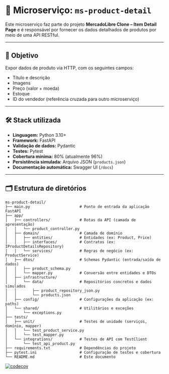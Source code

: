 # 🧩 Microserviço: `ms-product-detail`

Este microserviço faz parte do projeto **MercadoLibre Clone – Item Detail Page** e é responsável por fornecer os dados detalhados de produtos por meio de uma API RESTful.

---

## 🎯 Objetivo

Expor dados de produto via HTTP, com os seguintes campos:

- Título e descrição  
- Imagens  
- Preço (valor + moeda)  
- Estoque  
- ID do vendedor (referência cruzada para outro microserviço)  

---

## 🛠️ Stack utilizada

- **Linguagem:** Python 3.10+
- **Framework:** FastAPI
- **Validação de dados:** Pydantic
- **Testes:** Pytest
- **Cobertura mínima:** 80% (atualmente 96%)
- **Persistência simulada:** Arquivo JSON (`products.json`)
- **Documentação automática:** Swagger UI (`/docs`)

---

## 🗂 Estrutura de diretórios

```plaintext
ms-product-detail/
├── main.py                      # Ponto de entrada da aplicação FastAPI
├── app/
│   ├── controllers/             # Rotas da API (camada de apresentação)
│   │   └── product_controller.py
│   ├── domain/                  # Camada de domínio
│   │   ├── entities/            # Entidades (ex: Product, Price)
│   │   ├── interfaces/          # Contratos (ex: IProductDetailsRepository)
│   │   └── services/            # Regras de negócio (ex: ProductService)
│   ├── dtos/                    # Schemas Pydantic (entrada/saída de dados)
│   │   ├── product_schema.py
│   │   └── mapper.py            # Conversão entre entidades e DTOs
│   ├── infrastructure/
│   │   └── data/                # Repositórios concretos e dados simulados
│   │       ├── product_repository_json.py
│   │       └── products.json
│   ├── config/                  # Configurações da aplicação (ex: paths)
│   └── shared/                  # Utilitários e exceções
│       └── exceptions.py
├── tests/
│   ├── unit/                    # Testes de unidade (serviços, domínio, mapper)
│   │   └── test_product_service.py
│   │   └── test_mapper.py
│   └── integrations/            # Testes de API com TestClient
│       └── test_api_product.py
├── requirements.txt             # Dependências do projeto
├── pytest.ini                   # Configuração de testes e cobertura
└── README.md                    # Este documento
```

[![codecov](https://codecov.io/gh/MercadoLibre-case/ms-product/branch/main/graph/badge.svg)](https://codecov.io/gh/MercadoLibre-case/ms-product)
